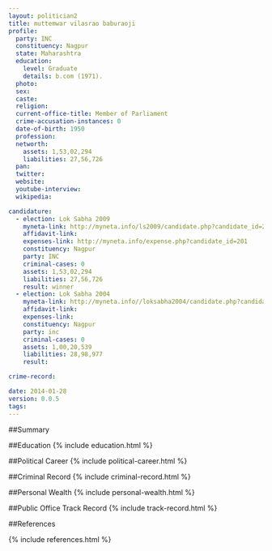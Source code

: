 ```yaml
---
layout: politician2
title: muttemwar vilasrao baburaoji
profile: 
  party: INC
  constituency: Nagpur
  state: Maharashtra
  education: 
    level: Graduate
    details: b.com (1971).
  photo: 
  sex: 
  caste: 
  religion: 
  current-office-title: Member of Parliament
  crime-accusation-instances: 0
  date-of-birth: 1950
  profession: 
  networth: 
    assets: 1,53,02,294
    liabilities: 27,56,726
  pan: 
  twitter: 
  website: 
  youtube-interview: 
  wikipedia: 

candidature: 
  - election: Lok Sabha 2009
    myneta-link: http://myneta.info/ls2009/candidate.php?candidate_id=201
    affidavit-link: 
    expenses-link: http://myneta.info/expense.php?candidate_id=201
    constituency: Nagpur 
    party: INC
    criminal-cases: 0
    assets: 1,53,02,294
    liabilities: 27,56,726
    result: winner 
  - election: Lok Sabha 2004
    myneta-link: http://myneta.info//loksabha2004/candidate.php?candidate_id=2535
    affidavit-link: 
    expenses-link: 
    constituency: Nagpur 
    party: inc
    criminal-cases: 0
    assets: 1,00,20,539
    liabilities: 28,98,977
    result:  

crime-record: 

date: 2014-01-28
version: 0.0.5
tags: 
---
```

##Summary


##Education
{% include education.html %}


##Political Career
{% include political-career.html %}


##Criminal Record
{% include criminal-record.html %}


##Personal Wealth
{% include personal-wealth.html %}


##Public Office Track Record
{% include track-record.html %}


##References


{% include references.html %}